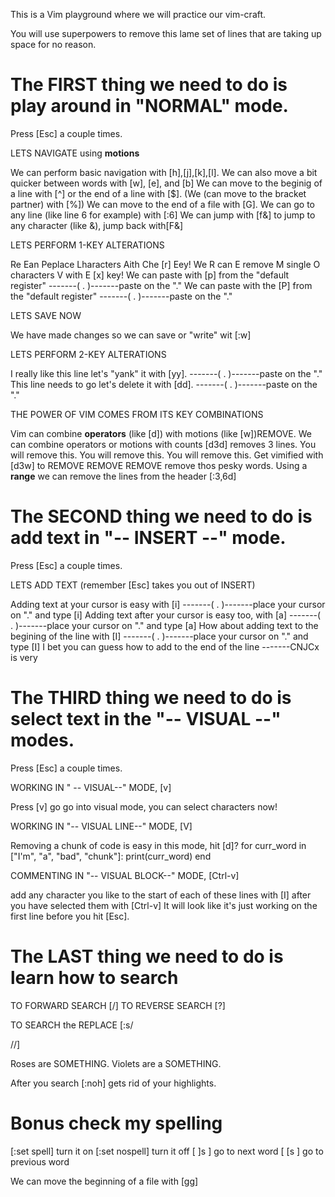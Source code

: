 This is a Vim playground where we will practice our vim-craft.

You will use superpowers
to remove this lame set
of lines that are taking
up space for no reason.

# The FIRST thing we need to do is play around in "NORMAL"  mode. 
Press [Esc] a couple times.

LETS NAVIGATE using **motions**

We can perform basic navigation with [h],[j],[k],[l].
We can also move a bit quicker between words with [w], [e], and [b]
We can move to the beginig of a line with [^] or the end of a line with [$].
(We (can move to the bracket partner) with [%])
We can move to the end of a file with [G].
We can go to any line (like line 6 for example) with [:6]
We can jump with [f&] to jump to any character (like &), jump back with[F&]


LETS PERFORM 1-KEY ALTERATIONS

Re Ean Peplace Lharacters Aith Che [r] Eey!
We R can E remove M single O characters V with E [x] key!
We can paste with [p] from the "default register"
-------(    .    )-------paste on the "." 
We can paste with the [P] from the "default register"
-------(    .    )-------paste on the "." 


LETS SAVE NOW

We have made changes so we can save or "write" wit [:w]


LETS PERFORM 2-KEY ALTERATIONS

I really like this line let's "yank" it with [yy].
-------(    .    )-------paste on the "." 
This line needs to go let's delete it with [dd].
-------(    .    )-------paste on the "." 


THE POWER OF VIM COMES FROM ITS KEY COMBINATIONS

Vim can combine **operators** (like [d]) with motions (like [w])REMOVE.
We can combine operators or motions with counts [d3d] removes 3 lines.
    You will remove this.
    You will remove this.
    You will remove this.
Get vimified with [d3w] to REMOVE REMOVE REMOVE remove thos pesky words.
Using a **range** we can remove the lines from the header [:3,6d]


# The SECOND thing we need to do is add text in "-- INSERT --" mode. 
Press [Esc] a couple times.

LETS ADD TEXT (remember [Esc] takes you out of INSERT)

Adding text at your cursor is easy with [i]
-------(    .    )-------place your cursor on "." and type [i]
Adding text after your cursor is easy too, with [a] 
-------(    .    )-------place your cursor on "." and type [a]
How about adding text to the begining of the line with [I]
-------(    .    )-------place your cursor on "." and type [I]
I bet you can guess how to add to the end of the line
-------CNJCx is very

# The THIRD thing we need to do is select text in the "-- VISUAL --" modes. 
Press [Esc] a couple times.

WORKING IN " -- VISUAL--" MODE, [v]

Press [v] go go into visual mode, you can select characters now!


WORKING IN "-- VISUAL LINE--" MODE, [V]

Removing a chunk of code is easy in this mode, hit [d]?
    for curr_word in ["I'm", "a", "bad", "chunk"]:
        print(curr_word)
    end

COMMENTING IN "-- VISUAL BLOCK--" MODE, [Ctrl-v]

add any character you like
to the start of each of these
lines with [I] after you
have selected them with [Ctrl-v]
It will look like it's just
working on the first line before
you hit [Esc].

# The LAST thing we need to do is learn how to search

TO FORWARD SEARCH [/<characters>]
TO REVERSE SEARCH [?<characters>]

TO SEARCH the REPLACE [:s/<search>/<replace>/]

Roses are SOMETHING.
Violets are a SOMETHING.

After you search [:noh] gets rid of your highlights.

# Bonus check my spelling

[:set spell] turn it on
[:set nospell]  turn it off
[ ]s ]  go to next word
[ [s ]  go to previous word


We can move the beginning of a file with [gg]
